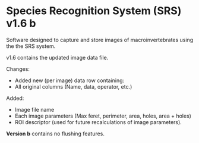 # Species Recognition System (SRS) v1.6 b 

Software designed to capture and store images of macroinvertebrates using the the SRS system.

v1.6 contains the updated image data file.

Changes:
- Added new (per image) data row containing:
- All original columns (Name, data, operator, etc.)

Added:
- Image file name
- Each image parameters (Max feret, perimeter, area, holes, area + holes)
- ROI descriptor (used for future recalculations of image parameters).

**Version b** contains no flushing features.
